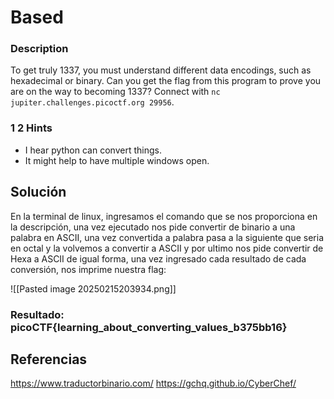 # Based

### Description

To get truly 1337, you must understand different data encodings, such as hexadecimal or binary. Can you get the flag from this program to prove you are on the way to becoming 1337? Connect with `nc jupiter.challenges.picoctf.org 29956`.

### 1 2 Hints 

* I hear python can convert things.
* It might help to have multiple windows open.

## Solución

En la terminal de linux, ingresamos el comando que se nos proporciona en la descripción, una vez ejecutado nos pide convertir de binario a una palabra en ASCII, una vez convertida a palabra pasa a la siguiente que seria en octal y la volvemos a convertir a ASCII y por ultimo nos pide convertir de Hexa a ASCII de igual forma, una vez ingresado cada resultado de cada conversión, nos imprime nuestra flag: 

![[Pasted image 20250215203934.png]]

### Resultado: picoCTF{learning_about_converting_values_b375bb16}

## Referencias
https://www.traductorbinario.com/
https://gchq.github.io/CyberChef/
